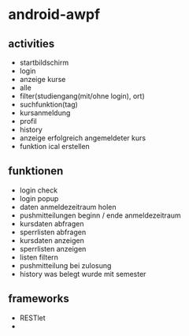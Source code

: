 # android-awpf

## activities
- startbildschirm 
- login
- anzeige kurse
 - alle
 - filter(studiengang(mit/ohne login), ort)
 - suchfunktion(tag)
- kursanmeldung
- profil
 - history
 - anzeige erfolgreich angemeldeter kurs
  - funktion ical erstellen

## funktionen

- login check
- login popup
- daten anmeldezeitraum holen
- pushmitteilungen beginn / ende anmeldezeitraum
- kursdaten abfragen
- sperrlisten abfragen
- kursdaten anzeigen
- sperrlisten anzeigen
- listen filtern
- pushmitteilung bei zulosung
- history was belegt wurde mit semester
## frameworks
- RESTlet
-